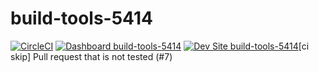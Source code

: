 # build-tools-5414

[![CircleCI](https://circleci.com/gh/pantheon-ci-bot/build-tools-5414.svg?style=shield)](https://circleci.com/gh/pantheon-ci-bot/build-tools-5414)
[![Dashboard build-tools-5414](https://img.shields.io/badge/dashboard-build_tools_5414-yellow.svg)](https://dashboard.pantheon.io/sites/0483d587-b735-4c63-8286-f07078006695#dev/code)
[![Dev Site build-tools-5414](https://img.shields.io/badge/site-build_tools_5414-blue.svg)](http://dev-build-tools-5414.pantheonsite.io/)[ci skip] Pull request that is not tested (#7)
